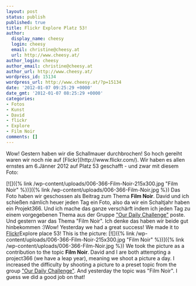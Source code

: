 ```yaml
---
layout: post
status: publish
published: true
title: Flickr Explore Platz 53!
author:
  display_name: cheesy
  login: cheesy
  email: christine@cheesy.at
  url: http://www.cheesy.at/
author_login: cheesy
author_email: christine@cheesy.at
author_url: http://www.cheesy.at/
wordpress_id: 15134
wordpress_url: http://www.cheesy.at/?p=15134
date: '2012-01-07 09:25:29 +0000'
date_gmt: '2012-01-07 08:25:29 +0000'
categories:
- Fotos
- Kunst
- David
- flickr
- Explore
- Film Noir
comments: []
---
```

<!--:de-->Wow! Gestern haben wir die Schallmauer durchbrochen! So hoch gereiht waren wir noch nie auf [Flickr](http://www.flickr.com/). Wir haben es allen ernstes am 6.Jänner 2012 auf Platz 53 geschafft - und zwar mit diesem Foto:
[![]({% link /wp-content/uploads/006-366-Film-Noir-215x300.jpg "Film Noir" %})]({% link /wp-content/uploads/006-366-Film-Noir.jpg %})
Das Foto haben wir geschossen als Beitrag zum Thema **Film Noir**. David und ich schießen nämlich heuer jeden Tag ein Foto, also da wir ein Schaltjahr haben ein Projekt366. Und ich mache das ganze verschärft indem ich jeden Tag zu einem vorgegebenen Thema aus der Gruppe ["Our Daily Challenge"](http://www.flickr.com/groups/odc_the_new_one/discuss/72157626746721941/) poste. Und gestern war das Thema "Film Noir". Ich denke das haben wir beide gut hinbekommen :)<!--:--><!--:en-->Wow! Yesterday we had a great success! We made it to [Flickr](http://www.flickr.com/)Explore place 53! This is the picture:
[![]({% link /wp-content/uploads/006-366-Film-Noir-215x300.jpg "Film Noir" %})]({% link /wp-content/uploads/006-366-Film-Noir.jpg %})
We took the picture as a contribution to the topic **Film Noir**. David and I are both attempting a project366 (we have a leap year), meaning we shoot a picture a day. I increased the difficulty by shooting a picture to a preset topic from the group ["Our Daily Challenge"](http://www.flickr.com/groups/odc_the_new_one/discuss/72157626746721941/). And yesterday the topic was "Film Noir". I guess we did a good job on that!<!--:-->
